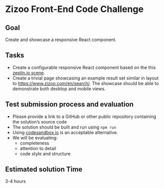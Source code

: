 # Zizoo Front-End Code Challenge

## Goal

Create and showcase a responsive React component.

## Tasks

- Create a configurable responsive React component based on the this [zeplin.io scene](https://scene.zeplin.io/project/5aa2574b349af0b2682b1730).
- Create a trivial page showcasing an example result set similar in layout to https://www.zizoo.com/en/search/. The showcase should be able to demonstrate both desktop and mobile views.

## Test submission process and evaluation

- Please provide a link to a GitHub or other public repository containing the solution’s source code
- The solution should be built and run using `npm run`
- Using [codesandbox.io](https://codesandbox.io) is an acceptable alternative.
- We will be evaluating:
  - completeness
  - attention to detail
  - code style and structure

## Estimated solution Time

3-4 hours
